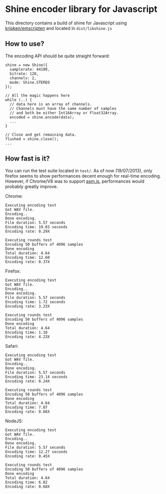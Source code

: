 Shine encoder library for Javascript
====================================

This directory contains a build of shine for Javascript using 
[kripken/emscripten](https://github.com/kripken/emscripten) and
located in `dist/libshine.js`

How to use?
-----------

The encoding API should be quite straight forward:

```
shine = new Shine({
  samplerate: 44100,
  bitrate: 128,
  channels: 2,
  mode: Shine.STEREO
});
  
// All the magic happens here
while (..) {
  // data here is an array of channels.
  // Channels must have the same number of samples
  // and both be either Int16Array or Float32Array.
  encoded = shine.encode(data);
  ...
}

// Close and get remaining data.
flushed = shine.close();
...
```

How fast is it?
---------------

You can run the test suite located in `test/`. As of now (19/07/2013), only firefox
seems to show performances decent enough for real-time encoding. However, if Chrome/V8 
was to support [asm.js](http:asmjs.org), performances would probably greatly improve.

Chrome:
```
Executing encoding test
Got WAV file.
Encoding..
Done encoding.
File duration: 5.57 seconds
Encoding time: 19.03 seconds
Encoding rate: 0.29X

Executing rounds test
Encoding 50 buffers of 4096 samples
Done encoding
Total duration: 4.64
Encoding time: 12.60
Encoding rate: 0.37X
```

Firefox:
```
Executing encoding test
Got WAV file.
Encoding..
Done encoding.
File duration: 5.57 seconds
Encoding time: 1.72 seconds
Encoding rate: 3.23X

Executing rounds test
Encoding 50 buffers of 4096 samples
Done encoding
Total duration: 4.64
Encoding time: 1.10
Encoding rate: 4.23X
```

Safari:
```
Executing encoding test
Got WAV file.
Encoding..
Done encoding.
File duration: 5.57 seconds
Encoding time: 23.14 seconds
Encoding rate: 0.24X

Executing rounds test
Encoding 50 buffers of 4096 samples
Done encoding
Total duration: 4.64
Encoding time: 7.07
Encoding rate: 0.66X
```

NodeJS:
```
Executing encoding test
Got WAV file.
Encoding..
Done encoding.
File duration: 5.57 seconds
Encoding time: 12.27 seconds
Encoding rate: 0.45X

Executing rounds test
Encoding 50 buffers of 4096 samples
Done encoding
Total duration: 4.64
Encoding time: 6.82
Encoding rate: 0.68X
```
